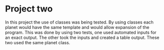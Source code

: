 # Project two

In this project the use of classes was being tested. By using classes each planet would have the same template and would allow
 expansion of the program. This was done by using two tests, one used automated inputs for an exact output. The other 
 took the inputs and created a table output. These two used the same planet class.
